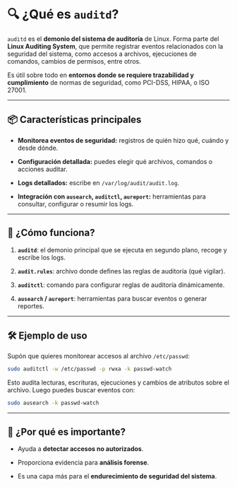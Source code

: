 # 🔍 ¿Qué es `auditd`?

`auditd` es el **demonio del sistema de auditoría** de Linux. Forma parte del **Linux Auditing System**, que permite registrar eventos relacionados con la seguridad del sistema, como accesos a archivos, ejecuciones de comandos, cambios de permisos, entre otros.

Es útil sobre todo en **entornos donde se requiere trazabilidad y cumplimiento** de normas de seguridad, como PCI-DSS, HIPAA, o ISO 27001.

---

## 📦 Características principales

- **Monitorea eventos de seguridad:** registros de quién hizo qué, cuándo y desde dónde.
  
- **Configuración detallada:** puedes elegir qué archivos, comandos o acciones auditar.
  
- **Logs detallados:** escribe en `/var/log/audit/audit.log`.
  
- **Integración con `ausearch`, `auditctl`, `aureport`:** herramientas para consultar, configurar o resumir los logs.
  

---

## 🧠 ¿Cómo funciona?

1. **`auditd`**: el demonio principal que se ejecuta en segundo plano, recoge y escribe los logs.
  
2. **`audit.rules`**: archivo donde defines las reglas de auditoría (qué vigilar).
  
3. **`auditctl`**: comando para configurar reglas de auditoría dinámicamente.
  
4. **`ausearch` / `aureport`**: herramientas para buscar eventos o generar reportes.
  

---

## 🛠️ Ejemplo de uso

Supón que quieres monitorear accesos al archivo `/etc/passwd`:

```bash
sudo auditctl -w /etc/passwd -p rwxa -k passwd-watch
```

Esto audita lecturas, escrituras, ejecuciones y cambios de atributos sobre el archivo. Luego puedes buscar eventos con:

```bash
sudo ausearch -k passwd-watch
```

---

## 🚨 ¿Por qué es importante?

- Ayuda a **detectar accesos no autorizados**.
  
- Proporciona evidencia para **análisis forense**.
  
- Es una capa más para el **endurecimiento de seguridad del sistema**.